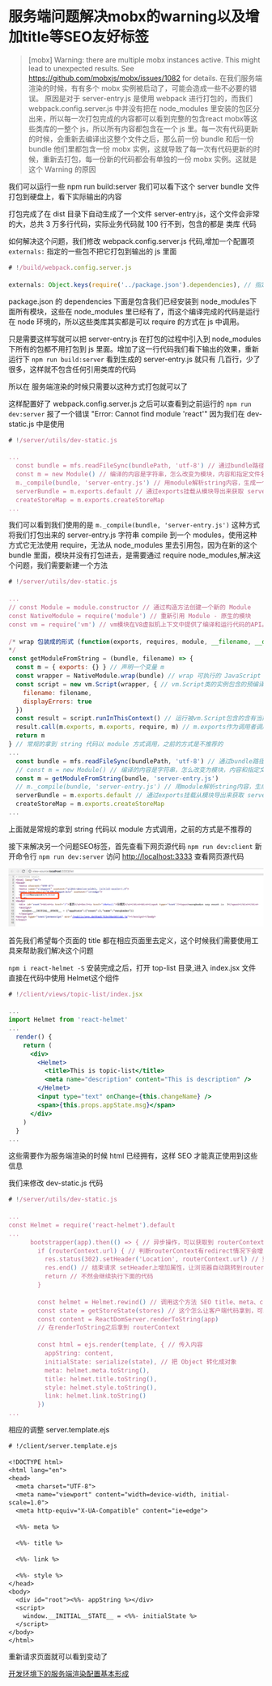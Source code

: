 # 服务端问题解决mobx的warning以及增加title等SEO友好标签

> [mobx] Warning: there are multiple mobx instances active. This might lead to unexpected results. See <https://github.com/mobxjs/mobx/issues/1082> for details.
> 在我们服务端渲染的时候，有有多个 mobx 实例被启动了，可能会造成一些不必要的错误。
原因是对于 server-entry.js 是使用 webpack 进行打包的，而我们webpack.config.server.js 中并没有把在 node_modules 里安装的包区分出来，所以每一次打包完成的内容都可以看到完整的包含react mobx等这些类库的一整个 js，所以所有内容都包含在一个 js 里。每一次有代码更新的时候，会重新去编译出这整个文件之后，那么前一份 bundle 和后一份bundle 他们里都包含一份 mobx 实例，这就导致了每一次有代码更新的时候，重新去打包，每一份新的代码都会有单独的一份 mobx 实例。这就是这个 Warning 的原因

我们可以运行一些 npm run build:server 我们可以看下这个 server bundle 文件打包到硬盘上，看下实际输出的内容

打包完成了在 dist 目录下自动生成了一个文件 server-entry.js，这个文件会非常的大，总共 3 万多行代码，实际业务代码就 100 行不到，包含的都是 类库 代码

如何解决这个问题，我们修改 webpack.config.server.js 代码,增加一个配置项 `externals:` 指定的一些包不把它打包到输出的 js 里面

```js
# !/build/webpack.config.server.js

externals: Object.keys(require('../package.json').dependencies), // 指定的一些包不把它打包到输出的 js 里面
```

package.json 的 dependencies 下面是包含我们已经安装到 node_modules下面所有模块，这些在 node_modules 里已经有了，而这个编译完成的代码是运行在 node 环境的，所以这些类库其实都是可以 require 的方式在 js 中调用。

只是需要这样写就可以把 server-entry.js 在打包的过程中引入到 node_modules 下所有的包都不用打包到 js 里面。增加了这一行代码我们看下输出的效果，重新运行下 `npm run build:server` 看到生成的 server-entry.js 就只有 几百行，少了很多，这样就不包含任何引用类库的代码

所以在 服务端渲染的时候只需要以这种方式打包就可以了

这样配置好了 webpack.config.server.js 之后可以查看到之前运行的 `npm run dev:server` 报了一个错误 "Error: Cannot find module 'react'" 因为我们在 dev-static.js 中是使用

```js
# !/server/utils/dev-static.js

...
  const bundle = mfs.readFileSync(bundlePath, 'utf-8') // 通过bundle路径读取内容
  const m = new Module() // 编译的内容是字符串，怎么改变为模块，内容和指定文件名
  m._compile(bundle, 'server-entry.js') // 用module解析string内容，生成一个新的模块,需要动态编译要指定文件名
  serverBundle = m.exports.default // 通过exports挂载从模块导出来获取 server bundle
  createStoreMap = m.exports.createStoreMap
...
```

我们可以看到我们使用的是 `m._compile(bundle, 'server-entry.js')` 这种方式将我们打包出来的 server-entry.js 字符串 compile 到一个 modules，使用这种方式它无法使用 require，无法从 node_modules 里去引用包，因为在新的这个 bundle 里面，模块并没有打包进去，是需要通过 require node_modules,解决这个问题，我们需要新建一个方法

```js
# !/server/utils/dev-static.js

...
// const Module = module.constructor // 通过构造方法创建一个新的 Module
const NativeModule = require('module') // 重新引用 Module - 原生的模块
const vm = require('vm') // vm模块在V8虚拟机上下文中提供了编译和运行代码的API。JavaScript代码可以被编译然后立即运行，或者编译，保存，并且之后运行。

/* wrap 包装成的形式 (function(exports, requires, module, __filename, __dirname){ ...bundle code }),这样包装之后就可以传入 exports,这样字符串代码才会变成上面的形式，就可以使用 require exports module 内容以模块传入
*/
const getModuleFromString = (bundle, filename) => {
  const m = { exports: {} } // 声明一个变量 m
  const wrapper = NativeModule.wrap(bundle) // wrap 可执行的 JavaScript 代码包装
  const script = new vm.Script(wrapper, { // vm.Script类的实例包含的预编译脚本可以在沙箱中被执行（或者上下文环境中）。
    filename: filename,
    displayErrors: true
  })
  const result = script.runInThisContext() // 运行被vm.Script包含的含有当前全局对象上下文的编译好的代码。运行的代码不能访问本地变量，但是可以访问当前的全局对象。 - 指定执行环境
  result.call(m.exports, m.exports, require, m) // m.exports作为调用者调用 result 代码，这个 require 是传入的当前环境的 require，这样就解决了之前的问题
  return m
} // 常规的拿到 string 代码以 module 方式调用，之前的方式是不推荐的
...
  const bundle = mfs.readFileSync(bundlePath, 'utf-8') // 通过bundle路径读取内容
  // const m = new Module() // 编译的内容是字符串，怎么改变为模块，内容和指定文件名
  const m = getModuleFromString(bundle, 'server-entry.js')
  // m._compile(bundle, 'server-entry.js') // 用module解析string内容，生成一个新的模块,需要动态编译要指定文件名
  serverBundle = m.exports.default // 通过exports挂载从模块导出来获取 server bundle
  createStoreMap = m.exports.createStoreMap
...
```

上面就是常规的拿到 string 代码以 module 方式调用，之前的方式是不推荐的

接下来解决另一个问题SEO标签，首先查看下网页源代码 `npm run dev:client` 新开命令行 `npm run dev:server` 访问 <http://localhost:3333> 查看网页源代码

![07.网页源码.png](./img/07.网页源码.png)

首先我们希望每个页面的 title 都在相应页面里去定义，这个时候我们需要使用工具来帮助我们解决这个问题

`npm i react-helmet -S` 安装完成之后，打开 top-list 目录,进入 index.jsx 文件 直接在代码中使用 Helmet这个组件

```jsx
# !/client/views/topic-list/index.jsx

...
import Helmet from 'react-helmet'
...
  render() {
    return (
      <div>
        <Helmet>
          <title>This is topic-list</title>
          <meta name="description" content="This is description" />
        </Helmet>
        <input type="text" onChange={this.changeName} />
        <span>{this.props.appState.msg}</span>
      </div>
    )
  }
...
```

这些需要作为服务端渲染的时候 html 已经拥有，这样 SEO 才能真正使用到这些信息

我们来修改 dev-static.js 代码

```js
# !/server/utils/dev-static.js

...
const Helmet = require('react-helmet').default
...
      bootstrapper(app).then(() => { // 异步操作，可以获取到 routerContext
        if (routerContext.url) { // 判断routerContext有redirect情况下会增加URL属性
          res.status(302).setHeader('Location', routerContext.url) // 重定向302头
          res.end() // 结束请求 setHeader上增加属性，让浏览器自动跳转到routerContext.url
          return // 不然会继续执行下面的代码
        }

        const helmet = Helmet.rewind() // 调用这个方法 SEO title、meta、content信息
        const state = getStoreState(stores) // 这个怎么让客户端代码拿到，可以把数据插入到html
        const content = ReactDomServer.renderToString(app)
        // 在renderToString之后拿到 routerContext

        const html = ejs.render(template, { // 传入内容
          appString: content,
          initialState: serialize(state), // 把 Object 转化成对象
          meta: helmet.meta.toString(),
          title: helmet.title.toString(),
          style: helmet.style.toString(),
          link: helmet.link.toString()
        })
...
```

相应的调整 server.template.ejs

```ejs
# !/client/server.template.ejs

<!DOCTYPE html>
<html lang="en">
<head>
  <meta charset="UTF-8">
  <meta name="viewport" content="width=device-width, initial-scale=1.0">
  <meta http-equiv="X-UA-Compatible" content="ie=edge">

  <%%- meta %>

  <%%- title %>

  <%%- link %>

  <%%- style %>
</head>
<body>
  <div id="root"><%%- appString %></div>
  <script>
    window.__INITIAL__STATE__ = <%%- initialState %>
  </script>
</body>
</html>
```

重新请求页面就可以看到变动了

[开发环境下的服务端渲染配置基本形成]()
